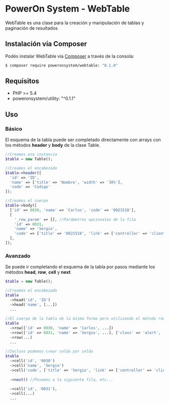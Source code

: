 # PowerOn System - WebTable

WebTable es una clase para la creación y manipulación de tablas y paginación de resultados

## Instalación vía Composer

Podés instalar WebTable vía
[Composer](https://getcomposer.org)  a través de la consola:

``` bash
$ composer require poweronsystem/webtable: "0.1.0"
```
## Requisitos

* PHP >= 5.4
* poweronsystem/utility: "^0.1.1"

## Uso

### Básico
El esquema de la tabla puede ser completado directamente con arrays con los métodos **header** y **body** de la clase Table.

``` php
//Creamos una instancia
$table = new Table();

//Creamos el encabezado
$table->header([
  'id' => 'ID',
  'name' => ['title' => 'Nombre', 'width' => '30%'],
  'code' => 'Codigo'
]);

//Creamos el cuerpo
$table->body([
  ['id' => 0030, 'name' => 'Carlos', 'code' => '0021518'],
  [
    '_row_param' => [], //Parámetros opcionales de la fila
    'id' => 0031, 
    'name' => 'Sergio', 
    'code' => ['title' => '0021518', 'link' => ['controller' => 'clientes', 'action' => 'view', '21518']
  ],
]);

```
### Avanzado
Se puede ir completando el esquema de la tabla por pasos mediante los métodos **head**, **row**, **cell** y **next**

``` php
$table = new Table();

//Creamos el encabezado
$table
  ->head('id', 'ID')
  ->head('name', [...])
  ...
  
//El cuerpo de la tabla de la misma forma pero utilizando el método row de columna única
$table
  ->row(['id' => 0030, 'name' => 'Carlos', ...])
  ->row(['id' => 0031, 'name' => 'Sergio', ...], ['class' => 'alert', ...])
  ->row(...)
  ...
  
//Incluso podemos crear celda por celda
$table
  ->cell('id', '0030')
  ->cell('name', 'Sergio')
  ->cell('code', ['title' => 'Sergio', 'link' => ['controller' => 'clientes', 'action' => 'view', '21518'])
  
  ->next() //Pasamos a la siguiente fila, etc...
  
  ->cell('id', '0031'),
  ->cell(...)
  ...
```
